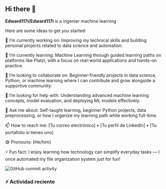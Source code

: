 ## Hi there 👋

**Edward117i/Edward117i** is a ingenier machine learning

Here are some ideas to get you started:

🔭 I’m currently working on:
Improving my technical skills and building personal projects related to data science and automation.

🌱 I’m currently learning:
Machine Learning through guided learning paths on platforms like Platzi, with a focus on real-world applications and hands-on practice.

👯 I’m looking to collaborate on:
Beginner-friendly projects in data science, Python, or machine learning where I can contribute and grow alongside a supportive community.

🤔 I’m looking for help with:
Understanding advanced machine learning concepts, model evaluation, and deploying ML models effectively.

💬 Ask me about:
Self-taught learning, beginner Python projects, data preprocessing, or how I organize my learning path while working full-time.

📫 How to reach me:
[Tu correo electrónico] • [Tu perfil de LinkedIn] • [Tu portafolio si tienes uno]

😄 Pronouns:
[He/him]

⚡ Fun fact:
I enjoy learning how technology can simplify everyday tasks — I once automated my file organization system just for fun!

![GitHub commit activity](https://img.shields.io/github/commit-activity/m/Edward117i/Edward117i)

### :zap: Actividad reciente
<!--Start_Section-->

<!--End_Section:Activity-->